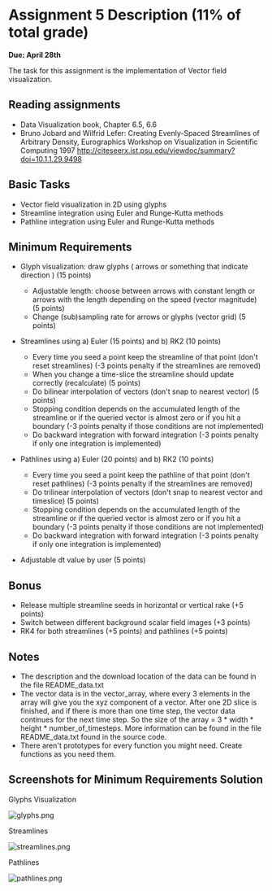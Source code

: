 # Assignment 5 Description (11% of total grade) #
**Due: April 28th**

The task for this assignment is the implementation of Vector field visualization.

## Reading assignments ##

* Data Visualization book, Chapter 6.5, 6.6
* Bruno Jobard and Wilfrid Lefer:
  Creating Evenly-Spaced Streamlines of Arbitrary Density,
  Eurographics Workshop on Visualization in Scientific Computing 1997
  http://citeseerx.ist.psu.edu/viewdoc/summary?doi=10.1.1.29.9498

## Basic Tasks ##

* Vector field visualization in 2D using glyphs
* Streamline integration using Euler and Runge-Kutta methods
* Pathline integration using Euler and Runge-Kutta methods

## Minimum Requirements ##

+ Glyph visualization: draw glyphs ( arrows or something that indicate direction ) (15 points)
    * Adjustable length: choose between arrows with constant length or arrows with the length depending on the speed (vector magnitude) (5 points)
    * Change (sub)sampling rate for arrows or glyphs (vector grid) (5 points)

+ Streamlines using a) Euler (15 points) and b) RK2 (10 points)
    * Every time you seed a point keep the streamline of that point (don't reset streamlines) (-3 points penalty if the streamlines are removed)
    * When you change a time-slice the streamline should update correctly (recalculate) (5 points)
    * Do bilinear interpolation of vectors (don't snap to nearest vector) (5 points)
    * Stopping condition depends on the accumulated length of the streamline or if the queried vector is almost zero or if you hit a boundary (-3 points penalty if those conditions are not implemented)
    * Do backward integration with forward integration (-3 points penalty if only one integration is implemented)

+ Pathlines using a) Euler (20 points) and b) RK2 (10 points)
    * Every time you seed a point keep the pathline of that point (don't reset pathlines) (-3 points penalty if the streamlines are removed)
    * Do trilinear interpolation of vectors (don't snap to nearest vector and timeslice) (5 points)
    * Stopping condition depends on the accumulated length of the streamline or if the queried vector is almost zero or if you hit a boundary (-3 points penalty if those conditions are not implemented)
    * Do backward integration with forward integration (-3 points penalty if only one integration is implemented)

* Adjustable dt value by user (5 points)



## Bonus ##
* Release multiple streamline seeds in horizontal or vertical rake (+5 points)
* Switch between different background scalar field images (+3 points)
* RK4 for both streamlines (+5 points) and pathlines (+5 points)

## Notes ##
* The description and the download location of the data can be found in the file README_data.txt
* The vector data is in the vector_array, where every 3 elements in the array will give you the xyz component of a vector. After one 2D slice is finished, and if there is more than one time step, the vector data continues for the next time step.
  So the size of the array = 3 * width * height * number_of_timesteps. More information can be found in the file README_data.txt found in the source code.
* There aren't prototypes for every function you might need. Create functions as you need them.


## Screenshots for Minimum Requirements Solution ##
Glyphs Visualization

![glyphs.png](https://bitbucket.org/repo/Mq6ygx/images/425286000-glyphs.png)

Streamlines

![streamlines.png](https://bitbucket.org/repo/Mq6ygx/images/154883112-streamlines.png)

Pathlines

![pathlines.png](https://bitbucket.org/repo/Mq6ygx/images/3862458026-pathlines.png)